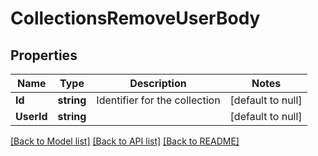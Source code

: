 # CollectionsRemoveUserBody

## Properties
Name | Type | Description | Notes
------------ | ------------- | ------------- | -------------
**Id** | **string** | Identifier for the collection | [default to null]
**UserId** | **string** |  | [default to null]

[[Back to Model list]](../README.md#documentation-for-models) [[Back to API list]](../README.md#documentation-for-api-endpoints) [[Back to README]](../README.md)

